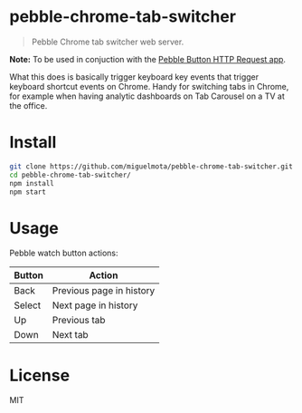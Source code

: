 # pebble-chrome-tab-switcher

> Pebble Chrome tab switcher web server.

**Note:** To be used in conjuction with the [Pebble Button HTTP Request app](https://github.com/miguelmota/pebble-button-http-request).

What this does is basically trigger keyboard key events that trigger keyboard shortcut events on Chrome. Handy for switching tabs in Chrome, for example when having analytic dashboards on Tab Carousel on a TV at the office.


# Install

```bash
git clone https://github.com/miguelmota/pebble-chrome-tab-switcher.git
cd pebble-chrome-tab-switcher/
npm install
npm start
```

# Usage

Pebble watch button actions:

| Button  | Action  |
|---|---|
| Back  | Previous page in history  |
| Select  | Next page in history  |
| Up  | Previous tab  |
| Down  | Next tab  |

# License

MIT
